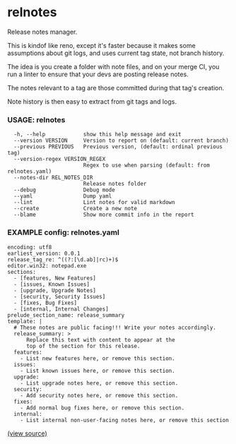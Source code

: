 # relnotes
Release notes manager.

This is kindof like reno, except it's faster because it makes some assumptions about git logs,
and uses current tag state, not branch history.


The idea is you create a folder with note files, and on your merge CI, you run a linter to ensure that your
devs are posting release notes.

The notes relevant to a tag are those committed during that tag's creation.

Note history is then easy to extract from git tags and logs.


### USAGE: relnotes

```
  -h, --help            show this help message and exit
  --version VERSION     Version to report on (default: current branch)
  --previous PREVIOUS   Previous version, (default: ordinal previous tag)
  --version-regex VERSION_REGEX
                        Regex to use when parsing (default: from relnotes.yaml)
  --notes-dir REL_NOTES_DIR
                        Release notes folder
  --debug               Debug mode
  --yaml                Dump yaml
  --lint                Lint notes for valid markdown
  --create              Create a new note
  --blame               Show more commit info in the report
```


### EXAMPLE config: relnotes.yaml

```
encoding: utf8
earliest_version: 0.0.1
release_tag_re: ^((?:[\d.ab]|rc)+)$
editor.win32: notepad.exe
sections:
  - [features, New Features]
  - [issues, Known Issues]
  - [upgrade, Upgrade Notes]
  - [security, Security Issues]
  - [fixes, Bug Fixes]
  - [internal, Internal Changes]
prelude_section_name: release_summary
template: |
  # These notes are public facing!!! Write your notes accordingly.
  release_summary: >
      Replace this text with content to appear at the
      top of the section for this release.
  features:
    - List new features here, or remove this section.
  issues:
    - List known issues here, or remove this section.
  upgrade:
    - List upgrade notes here, or remove this section.
  security:
    - Add security notes here, or remove this section.
  fixes:
    - Add normal bug fixes here, or remove this section.
  internal:
    - List internal non-user-facing notes here, or remove this section
```

[(view source)](https://github.com/atakamallc/relnotes)
